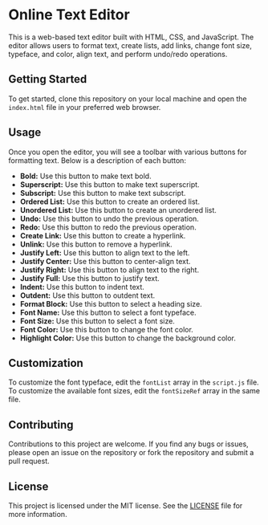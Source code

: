 # Online Text Editor

This is a web-based text editor built with HTML, CSS, and JavaScript. The editor allows users to format text, create lists, add links, change font size, typeface, and color, align text, and perform undo/redo operations.

## Getting Started

To get started, clone this repository on your local machine and open the `index.html` file in your preferred web browser.

## Usage

Once you open the editor, you will see a toolbar with various buttons for formatting text. Below is a description of each button:

- **Bold:** Use this button to make text bold.
- **Superscript:** Use this button to make text superscript.
- **Subscript:** Use this button to make text subscript.
- **Ordered List:** Use this button to create an ordered list.
- **Unordered List:** Use this button to create an unordered list.
- **Undo:** Use this button to undo the previous operation.
- **Redo:** Use this button to redo the previous operation.
- **Create Link:** Use this button to create a hyperlink.
- **Unlink:** Use this button to remove a hyperlink.
- **Justify Left:** Use this button to align text to the left.
- **Justify Center:** Use this button to center-align text.
- **Justify Right:** Use this button to align text to the right.
- **Justify Full:** Use this button to justify text.
- **Indent:** Use this button to indent text.
- **Outdent:** Use this button to outdent text.
- **Format Block:** Use this button to select a heading size.
- **Font Name:** Use this button to select a font typeface.
- **Font Size:** Use this button to select a font size.
- **Font Color:** Use this button to change the font color.
- **Highlight Color:** Use this button to change the background color.

## Customization

To customize the font typeface, edit the `fontList` array in the `script.js` file. To customize the available font sizes, edit the `fontSizeRef` array in the same file.

## Contributing

Contributions to this project are welcome. If you find any bugs or issues, please open an issue on the repository or fork the repository and submit a pull request.

## License

This project is licensed under the MIT license. See the [LICENSE]() file for more information.